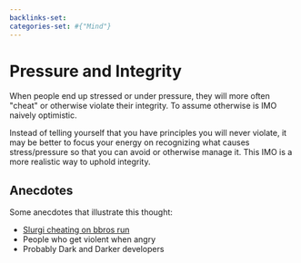 ```yaml
---
backlinks-set: 
categories-set: #{"Mind"}
---
```

# Pressure and Integrity

When people end up stressed or under pressure, they will more often "cheat" or
otherwise violate their integrity.
To assume otherwise is IMO naively optimistic.

Instead of telling yourself that you have principles you will never violate, it
may be better to focus your energy on recognizing what causes stress/pressure so
that you can avoid or otherwise manage it.
This IMO is a more realistic way to uphold integrity.

## Anecdotes

Some anecdotes that illustrate this thought:

 - [Slurgi cheating on bbros run](https://www.youtube.com/watch?v=o1iBJNzZaGQ)
 - People who get violent when angry
 - Probably Dark and Darker developers